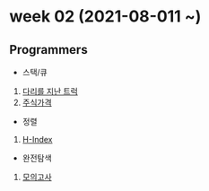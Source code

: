 # week 02 (2021-08-011 ~)

## Programmers

- 스택/큐

1. [다리를 지난 트럭](https://programmers.co.kr/learn/courses/30/lessons/42583)
2. [주식가격](https://programmers.co.kr/learn/courses/30/lessons/42584)

- 정렬

1. [H-Index](https://programmers.co.kr/learn/courses/30/lessons/42747)

- 완전탐색

1. [모의고사](https://programmers.co.kr/learn/courses/30/lessons/42840)